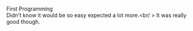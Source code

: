 First Programming <br />
Didn't know it would be so easy expected a lot more.<br/ >
It was really good though.
